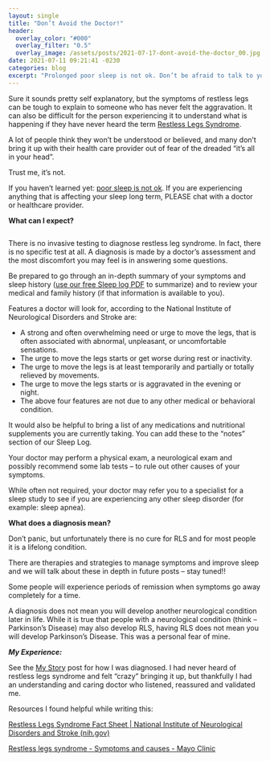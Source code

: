 ```yaml
---
layout: single
title: "Don’t Avoid the Doctor!"
header:
  overlay_color: "#000"
  overlay_filter: "0.5"
  overlay_image: /assets/posts/2021-07-17-dont-avoid-the-doctor_00.jpg
date: 2021-07-11 09:21:41 -0230
categories: blog
excerpt: "Prolonged poor sleep is not ok. Don’t be afraid to talk to your doctor if your sleep is suffering for any reason."
---
```


Sure it sounds pretty self explanatory, but the symptoms of restless legs can be tough to explain to someone who has never felt the aggravation. It can also be difficult for the person experiencing it to understand what is happening if they have never heard the term [Restless Legs Syndrome](/blog/what-is-rls/).

A lot of people think they won’t be understood or believed, and many don’t bring it up with their health care provider out of fear of the dreaded “it’s all in your head”.

Trust me, it’s not.

If you haven’t learned yet: [poor sleep is not ok](/blog/why-is-sleep-so-important/). If you are experiencing anything that is affecting your sleep long term, PLEASE chat with a doctor or healthcare provider.

**What can I expect?**

<img src="{{ site.url }}{{ site.baseurl }}/assets/posts/2021-07-17-dont-avoid-the-doctor_01.jpg" alt="">

There is no invasive testing to diagnose restless leg syndrome. In fact, there is no specific test at all. A diagnosis is made by a doctor’s assessment and the most discomfort you may feel is in answering some questions.

Be prepared to go through an in-depth summary of your symptoms and sleep history (<a target="_blank" href="https://raw.githubusercontent.com/twrc/twrc.github.io/main/assets/posts/HabitTracker.pdf">use our free Sleep log PDF</a> to summarize) and to review your medical and family history (if that information is available to you).

Features a doctor will look for, according to the National Institute of Neurological Disorders and Stroke are:

- A strong and often overwhelming need or urge to move the legs, that is often associated with abnormal, unpleasant, or uncomfortable sensations.
- The urge to move the legs starts or get worse during rest or inactivity.
- The urge to move the legs is at least temporarily and partially or totally relieved by movements. 
- The urge to move the legs starts or is aggravated in the evening or night.
- The above four features are not due to any other medical or behavioral condition.

It would also be helpful to bring a list of any medications and nutritional supplements you are currently taking. You can add these to the “notes” section of our Sleep Log.

Your doctor may perform a physical exam, a neurological exam and possibly recommend some lab tests – to rule out other causes of your symptoms.

While often not required, your doctor may refer you to a specialist for a sleep study to see if you are experiencing any other sleep disorder (for example: sleep apnea).

**What does a diagnosis mean?**

Don’t panic, but unfortunately there is no cure for RLS and for most people it is a lifelong condition. 

There are therapies and strategies to manage symptoms and improve sleep and we will talk about these in depth in future posts – stay tuned!!

Some people will experience periods of remission when symptoms go away completely for a time.

A diagnosis does not mean you will develop another neurological condition later in life. While it is true that people with a neurological condition (think – Parkinson’s Disease) may also develop RLS, having RLS does not mean you will develop Parkinson’s Disease. This was a personal fear of mine.

***My Experience:***

See the [My Story](/blog/my-story/) post for how I was diagnosed. I had never heard of restless legs syndrome  and felt “crazy” bringing it up, but thankfully I had an understanding and caring doctor who listened, reassured and validated me.

Resources I found helpful while writing this:

[Restless Legs Syndrome Fact Sheet \| National Institute of Neurological Disorders and Stroke \(nih.gov\)](https://www.ninds.nih.gov/Disorders/Patient-Caregiver-Education/Fact-Sheets/Restless-Legs-Syndrome-Fact-Sheet)

[Restless legs syndrome - Symptoms and causes - Mayo Clinic](https://www.mayoclinic.org/diseases-conditions/restless-legs-syndrome/symptoms-causes/syc-20377168)


